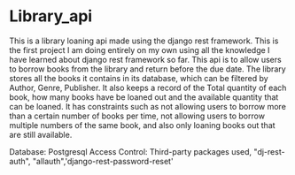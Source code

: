 # Library_api
This is a library loaning api made using the django rest framework.
This is the first project I am doing entirely on my own using all the knowledge I have learned about django rest framework so far.
This api is to allow users to borrow books from the library and return before the due date.
The library stores all the books it contains in its database, which can be filtered by Author, Genre, Publisher.
It also keeps a record of the Total quantity of each book, how many books have be loaned out and the available quantity that can be loaned.
It has constraints such as not allowing users to borrow more than a certain number of books per time, not allowing users to borrow multiple numbers of the same book, and also only loaning books out that are still available.



Database: Postgresql
Access Control: Third-party packages used, "dj-rest-auth", "allauth",'django-rest-password-reset'


